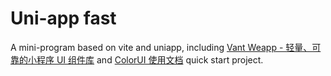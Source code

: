 # Uni-app fast

A mini-program based on vite and uniapp, including [Vant Weapp - 轻量、可靠的小程序 UI 组件库](https://vant-contrib.gitee.io/vant-weapp/#/home) and [ColorUI 使用文档](https://miren123.gitee.io/colorui-document/) quick start project.


